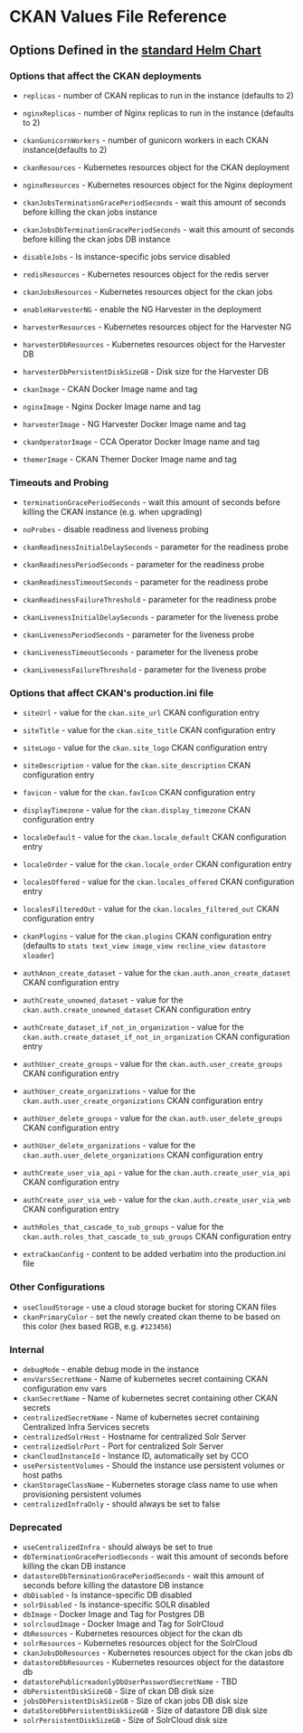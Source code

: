 # CKAN Values File Reference

## Options Defined in the [standard Helm Chart](https://github.com/ViderumGlobal/ckan-cloud-helm/tree/master/ckan)

### Options that affect the CKAN deployments

- `replicas` - number of CKAN replicas to run in the instance (defaults to 2)
- `nginxReplicas` - number of Nginx replicas to run in the instance (defaults to 2)
- `ckanGunicornWorkers` - number of gunicorn workers in each CKAN instance(defaults to 2)
- `ckanResources` - Kubernetes resources object for the CKAN deployment
- `nginxResources` - Kubernetes resources object for the Nginx deployment
- `ckanJobsTerminationGracePeriodSeconds` - wait this amount of seconds before killing the ckan jobs instance
- `ckanJobsDbTerminationGracePeriodSeconds` - wait this amount of seconds before killing the ckan jobs DB instance
- `disableJobs` - Is instance-specific jobs service disabled
- `redisResources` - Kubernetes resources object for the redis server
- `ckanJobsResources` - Kubernetes resources object for the ckan jobs

- `enableHarvesterNG` - enable the NG Harvester in the deployment
- `harvesterResources` - Kubernetes resources object for the Harvester NG
- `harvesterDbResources` - Kubernetes resources object for the Harvester DB
- `harvesterDbPersistentDiskSizeGB` - Disk size for the Harvester DB

- `ckanImage` - CKAN Docker Image name and tag
- `nginxImage` - Nginx Docker Image name and tag
- `harvesterImage` - NG Harvester Docker Image name and tag
- `ckanOperatorImage` - CCA Operator Docker Image name and tag
- `themerImage` - CKAN Themer Docker Image name and tag

### Timeouts and Probing

- `terminationGracePeriodSeconds` - wait this amount of seconds before killing the CKAN instance (e.g. when upgrading)
- `noProbes` - disable readiness and liveness probing

- `ckanReadinessInitialDelaySeconds` - parameter for the readiness probe
- `ckanReadinessPeriodSeconds` - parameter for the readiness probe
- `ckanReadinessTimeoutSeconds` - parameter for the readiness probe
- `ckanReadinessFailureThreshold` - parameter for the readiness probe

- `ckanLivenessInitialDelaySeconds` - parameter for the liveness probe
- `ckanLivenessPeriodSeconds` - parameter for the liveness probe
- `ckanLivenessTimeoutSeconds` - parameter for the liveness probe
- `ckanLivenessFailureThreshold` - parameter for the liveness probe

### Options that affect CKAN's production.ini file

- `siteUrl` - value for the `ckan.site_url` CKAN configuration entry
- `siteTitle` - value for the `ckan.site_title` CKAN configuration entry
- `siteLogo` - value for the `ckan.site_logo` CKAN configuration entry
- `siteDescription` - value for the `ckan.site_description` CKAN configuration entry
- `favicon` - value for the `ckan.favIcon` CKAN configuration entry

- `displayTimezone` - value for the `ckan.display_timezone` CKAN configuration entry
- `localeDefault` - value for the `ckan.locale_default` CKAN configuration entry
- `localeOrder` - value for the `ckan.locale_order` CKAN configuration entry
- `localesOffered` - value for the `ckan.locales_offered` CKAN configuration entry
- `localesFilteredOut` - value for the `ckan.locales_filtered_out` CKAN configuration entry

- `ckanPlugins` - value for the `ckan.plugins` CKAN configuration entry (defaults to `stats text_view image_view recline_view datastore xloader`)

- `authAnon_create_dataset` - value for the `ckan.auth.anon_create_dataset` CKAN configuration entry
- `authCreate_unowned_dataset` - value for the `ckan.auth.create_unowned_dataset` CKAN configuration entry
- `authCreate_dataset_if_not_in_organization` - value for the `ckan.auth.create_dataset_if_not_in_organization` CKAN configuration entry
- `authUser_create_groups` - value for the `ckan.auth.user_create_groups` CKAN configuration entry
- `authUser_create_organizations` - value for the `ckan.auth.user_create_organizations` CKAN configuration entry
- `authUser_delete_groups` - value for the `ckan.auth.user_delete_groups` CKAN configuration entry
- `authUser_delete_organizations` - value for the `ckan.auth.user_delete_organizations` CKAN configuration entry
- `authCreate_user_via_api` - value for the `ckan.auth.create_user_via_api` CKAN configuration entry
- `authCreate_user_via_web` - value for the `ckan.auth.create_user_via_web` CKAN configuration entry
- `authRoles_that_cascade_to_sub_groups` - value for the `ckan.auth.roles_that_cascade_to_sub_groups` CKAN configuration entry

- `extraCkanConfig` - content to be added verbatim into the production.ini file

### Other Configurations

- `useCloudStorage` - use a cloud storage bucket for storing CKAN files
- `ckanPrimaryColor` - set the newly created ckan theme to be based on this color (hex based RGB, e.g. `#123456`)

### Internal 

- `debugMode` - enable debug mode in the instance 
- `envVarsSecretName` - Name of kubernetes secret containing CKAN configuration env vars
- `ckanSecretName` - Name of kubernetes secret containing other CKAN secrets
- `centralizedSecretName` - Name of kubernetes secret containing Centralized Infra Services secrets
- `centralizedSolrHost` - Hostname for centralized Solr Server 
- `centralizedSolrPort` - Port for centralized Solr Server
- `ckanCloudInstanceId` - Instance ID, automatically set by CCO
- `usePersistentVolumes` - Should the instance use persistent volumes or host paths
- `ckanStorageClassName` - Kubernetes storage class name to use when provisioning persistent volumes
- `centralizedInfraOnly` - should always be set to false

### Deprecated

- `useCentralizedInfra` - should always be set to true
- `dbTerminationGracePeriodSeconds` - wait this amount of seconds before killing the ckan DB instance
- `datastoreDbTerminationGracePeriodSeconds` - wait this amount of seconds before killing the datastore DB instance
- `dbDisabled` - Is instance-specific DB disabled
- `solrDisabled` - Is instance-specific SOLR disabled
- `dbImage` - Docker Image and Tag for Postgres DB
- `solrcloudImage` - Docker Image and Tag for SolrCloud
- `dbResources` - Kubernetes resources object for the ckan db
- `solrResources` - Kubernetes resources object for the SolrCloud
- `ckanJobsDbResources` - Kubernetes resources object for the ckan jobs db
- `datastoreDbResources` - Kubernetes resources object for the datastore db
- `datastorePublicreadonlyDbUserPasswordSecretName` - TBD
- `dbPersistentDiskSizeGB` - Size of ckan DB disk size
- `jobsDbPersistentDiskSizeGB` - Size of ckan jobs DB disk size
- `dataStoreDbPersistentDiskSizeGB` - Size of datastore DB disk size
- `solrPersistentDiskSizeGB` - Size of SolrCloud disk size

